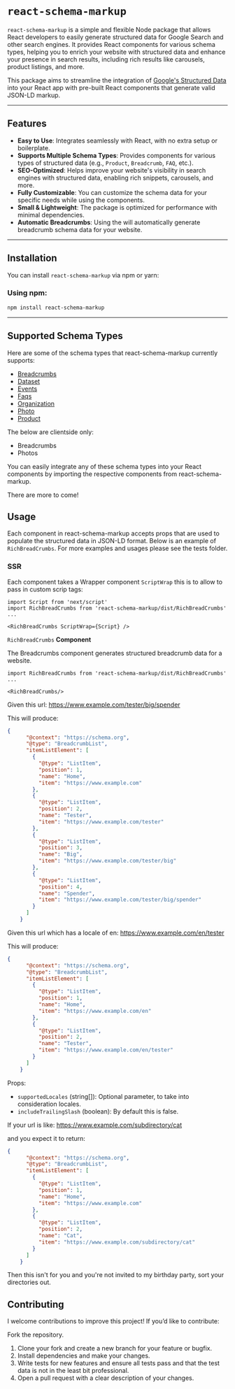 # `react-schema-markup`

`react-schema-markup` is a simple and flexible Node package that allows React developers to easily generate structured data for Google Search and other search engines. It provides React components for various schema types, helping you to enrich your website with structured data and enhance your presence in search results, including rich results like carousels, product listings, and more.

This package aims to streamline the integration of [Google's Structured Data](https://developers.google.com/search/docs/appearance/structured-data) into your React app with pre-built React components that generate valid JSON-LD markup.

---

## Features

- **Easy to Use**: Integrates seamlessly with React, with no extra setup or boilerplate.
- **Supports Multiple Schema Types**: Provides components for various types of structured data (e.g., `Product`, `Breadcrumb`, `FAQ`, etc.).
- **SEO-Optimized**: Helps improve your website's visibility in search engines with structured data, enabling rich snippets, carousels, and more.
- **Fully Customizable**: You can customize the schema data for your specific needs while using the components.
- **Small & Lightweight**: The package is optimized for performance with minimal dependencies.
- **Automatic Breadcrumbs**: Using the <RichBreadCrumbs/> will automatically generate breadcrumb schema data for your website.




---

## Installation

You can install `react-schema-markup` via npm or yarn:

### Using npm:
```bash
npm install react-schema-markup
```

---

## Supported Schema Types

Here are some of the schema types that react-schema-markup currently supports:

- [Breadcrumbs](https://developers.google.com/search/docs/appearance/structured-data/breadcrumb)
- [Dataset](https://developers.google.com/search/docs/appearance/structured-data/dataset)
- [Events](https://developers.google.com/search/docs/appearance/structured-data/event)
- [Faqs](https://developers.google.com/search/docs/appearance/structured-data/faqpage)
- [Organization](https://developers.google.com/search/docs/appearance/structured-data/organization)
- [Photo](https://developers.google.com/search/docs/appearance/structured-data/image-license-metadata)
- [Product](https://developers.google.com/search/docs/appearance/structured-data/product)

The below are clientside only:
- Breadcrumbs
- Photos

You can easily integrate any of these schema types into your React components by importing the respective components from react-schema-markup.

There are more to come!

## Usage
Each component in react-schema-markup accepts props that are used to populate the structured data in JSON-LD format. Below is an example of `RichBreadCrumbs`. For more examples and usages please see the tests folder.

### SSR
Each component takes a Wrapper component ```ScriptWrap``` this is to allow to pass in custom scrip tags:

```tsx
import Script from 'next/script'
import RichBreadCrumbs from 'react-schema-markup/dist/RichBreadCrumbs'
...

<RichBreadCrumbs ScriptWrap={Script} />
```

`RichBreadCrumbs` **Component**

The Breadcrumbs component generates structured breadcrumb data for a website.
```tsx
import RichBreadCrumbs from 'react-schema-markup/dist/RichBreadCrumbs'
...

<RichBreadCrumbs/>
```

Given this url: https://www.example.com/tester/big/spender

This will produce:
```json
{
      "@context": "https://schema.org",
      "@type": "BreadcrumbList",
      "itemListElement": [
        {
          "@type": "ListItem",
          "position": 1,
          "name": "Home",
          "item": "https://www.example.com"
        },
        {
          "@type": "ListItem",
          "position": 2,
          "name": "Tester",
          "item": "https://www.example.com/tester"
        },
        {
          "@type": "ListItem",
          "position": 3,
          "name": "Big",
          "item": "https://www.example.com/tester/big"
        },
        {
          "@type": "ListItem",
          "position": 4,
          "name": "Spender",
          "item": "https://www.example.com/tester/big/spender"
        }
      ]
    }
```
Given this url which has a locale of en: https://www.example.com/en/tester

This will produce:
```json
{
      "@context": "https://schema.org",
      "@type": "BreadcrumbList",
      "itemListElement": [
        {
          "@type": "ListItem",
          "position": 1,
          "name": "Home",
          "item": "https://www.example.com/en"
        },
        {
          "@type": "ListItem",
          "position": 2,
          "name": "Tester",
          "item": "https://www.example.com/en/tester"
        }
      ]
    }
```
Props:
- `supportedLocales` (string[]): Optional parameter, to take into consideration locales.
- `includeTrailingSlash` (boolean): By default this is false.

If your url is like: https://www.example.com/subdirectory/cat

and you expect it to return:
```json
{
      "@context": "https://schema.org",
      "@type": "BreadcrumbList",
      "itemListElement": [
        {
          "@type": "ListItem",
          "position": 1,
          "name": "Home",
          "item": "https://www.example.com"
        },
        {
          "@type": "ListItem",
          "position": 2,
          "name": "Cat",
          "item": "https://www.example.com/subdirectory/cat"
        }
      ]
    }
```
Then this isn't for you and you're not invited to my birthday party, sort your directories out.

## Contributing
I welcome contributions to improve this project! If you’d like to contribute:

Fork the repository.
1. Clone your fork and create a new branch for your feature or bugfix.
2. Install dependencies and make your changes.
3. Write tests for new features and ensure all tests pass and that the test data is not in the least bit professional.
4. Open a pull request with a clear description of your changes.


